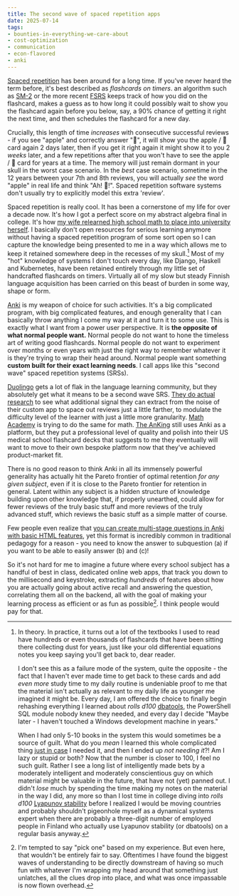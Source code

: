 ```yaml
---
title: The second wave of spaced repetition apps
date: 2025-07-14
tags: 
- bounties-in-everything-we-care-about
- cost-optimization
- communication
- econ-flavored
- anki
---
```



[Spaced repetition](gwern.net/spaced-repetition)
has been around for a long time.
If you've never heard the term before, it's best described as
*flashcards on timers*.
an algorithm such as 
[SM-2](https://github.com/thyagoluciano/sm2)
or the more recent
[FSRS](https://github.com/open-spaced-repetition/fsrs4anki)
keeps track of how you did on the flashcard,
makes a guess as to how long it could possibly wait
to show you the flashcard again before you below, say,
a 90% chance of getting it right the next time,
and then schedules the flashcard for a new day.

Crucially, this length of time *increases* with consecutive
successful reviews - if you see "apple" and correctly answer 
"🍎", it will show you the apple / 🍎 card again 2 days later,
then if you get it right again it might show it to you 2 *weeks*
later, and a few repetitions after that you won't have
to see the apple / 🍎 card for years at a time. The memory will
just remain dormant in your skull in the worst case scenario.
In the *best* case scenario, sometime in the 12 years between
your 7th and 8th reviews, you will actually *see* the word "apple"
in real life and think "Ah! 🍎!". Spaced repetition software systems
don't usually try to explicitly model this extra 'review'.

Spaced repetition is really cool. It has been a cornerstone of my
life for over a decade now. It's how I got a perfect score on my
abstract algebra final in college. It's how
[my wife relearned high school math to place into university herself](https://news.ycombinator.com/item?id=39053047).
I basically don't open resources for serious learning anymore without
having a spaced repetition program of some sort open so I can capture
the knowledge being presented to me in a way which allows me to keep
it retained somewhere deep in the recesses of my skull.[^1]
Most of my "hot" knowledge of systems I don't touch every day,
like Django, Haskell and Kubernetes, have been retained entirely through
my little set of handcrafted flashcards on timers.
Virtually all of my slow but steady Finnish language acquisition has
been carried on this beast of burden in some way, shape or form.

[Anki](https://apps.ankiweb.net/) is my weapon of choice for such
activities. It's a big complicated program, with big complicated
features, and enough generality that I can basically throw anything I
come my way at it and turn it to some use. This is exactly what I want
from a power user perspective. 
It is **the opposite of what normal people want.** Normal people do not
want to hone the timeless art of writing good flashcards. Normal people
do not want to experiment over months or even years with just the right
way to remember whatever it is they're trying to wrap their head around.
Normal people want something 
**custom built for their exact learning needs**. I call apps like this
"second wave" spaced repetition systems (SRSs).

[Duolingo](https://blog.duolingo.com/spaced-repetition-for-learning/)
gets a lot of flak in the language learning community, but they
absolutely get what it means to be a second wave SRS.
[They do actual research](https://research.duolingo.com/papers/settles.acl16.pdf)
to see what additional signal they can extract from the noise of their
custom app to space out reviews just a little farther, to modulate the
difficulty level of the learner with just a little more granularity.
[Math Academy](https://mathacademy.com/) is trying to do the same for
math.
[The AnKing](https://www.theanking.com/) still uses Anki as a platform,
but they put a professional level of quality and polish into their
US medical school flashcard decks that suggests to me they eventually will
want to move to their own bespoke platform now that they've achieved
product-market fit.

There is no good reason to think Anki in all its immensely powerful
generality has actually hit the Pareto frontier of optimal retention
*for any given subject*, even if it is close to the Pareto frontier
for retention in general. Latent within any subject is a hidden
structure of knowledge building upon other knowledge that, if properly
unearthed, could allow for fewer reviews of the truly basic stuff and
more reviews of the truly advanced stuff, which reviews the basic stuff
as a simple matter of course. 

Few people even realize that
[you can create multi-stage questions in Anki with basic HTML features](https://hiandrewquinn.github.io/til-site/posts/create-multi-stage-anki-card-answers-with-html-s-details-tag/), yet
this format is incredibly common in traditional pedagogy 
for a reason - you need to know the answer to 
subquestion (a) if you want to be able 
to easily answer (b) and (c)! 

So it's not hard for me to imagine a future
where every school subject has a handful of best in class, dedicated
online web apps, that track you down to the millisecond and keystroke,
extracting *hundreds* of features about how you are actually going about
active recall and answering the question, correlating them all on the
backend, all with the goal of making your learning process as
efficient or as fun as possible[^2]. I think people would pay for that.



[^1]: In theory. In practice, it turns out a lot of the textbooks I used
    to read have hundreds or even thousands of flashcards that have been
    sitting there collecting dust for years, just like your old
    differential equations notes you keep saying you'll get back to,
    dear reader. 

    I don't see this as a failure mode of the system, quite
    the opposite - the fact that I haven't ever made time to get back
    to these cards and add *even more* study time to my daily routine is
    undeniable proof to me that the material isn't actually as relevant
    to my daily life as younger me imagined it might be. Every day, I am
    offered the choice to finally begin rehashing everything I learned
    about *rolls d100* [dbatools](https://dbatools.io/), the PowerShell
    SQL module nobody knew they needed, and every day I decide "Maybe
    later - I haven't touched a Windows development machine in years."

    When I had only 5-10 books in the system this would sometimes be a
    source of guilt. What do you *mean* I learned this whole complicated
    thing
    [just in case](https://www.johndcook.com/blog/2010/03/03/just-in-case-versus-just-in-time/)
    I needed it, and then I ended up *not needing it*?! Am I lazy or
    stupid or both? Now that the number is closer to 100, I feel no
    such guilt. Rather I see a long list of intelligently made bets 
    by a moderately intelligent and moderately conscientious guy
    on which
    material might be valuable in the future, that have not (yet)
    panned out. I didn't *lose* much by spending the time
    making my notes on the material in the way I did, any more so than I
    lost time in college diving into *rolls d100*
    [Lyapunov stability](https://web.stanford.edu/class/ee363/lectures/lyap.pdf)
    before I realized I would be moving countries and probably shouldn't
    pigeonhole myself as a dynamical systems expert when there are
    probably a three-digit number of employed people in Finland who
    actually use Lyapunov stability (or dbatools) on a regular basis
    anyway.

[^2]: I'm tempted to say "pick one" based on my experience. But even
    here, that wouldn't be entirely fair to say.
    Oftentimes I have found the biggest waves of understanding to
    be directly downstream of having so much fun with whatever I'm
    wrapping my head around that something just unlatches, all the clues
    drop into place, and what was once impassable is now flown overhead.
